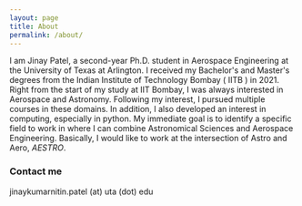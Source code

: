 ```yaml
---
layout: page
title: About
permalink: /about/
---
```


I am Jinay Patel, a second-year Ph.D. student in Aerospace Engineering at the University of Texas at Arlington. I received my Bachelor's and Master's degrees from the Indian Institute of Technology Bombay ( IITB ) in 2021. Right from the start of my study at IIT Bombay, I was always interested in Aerospace and Astronomy. Following my interest, I pursued multiple courses in these domains. In addition, I also developed an interest in computing, especially in python. My immediate goal is to identify a specific field to work in where I can combine Astronomical Sciences and Aerospace Engineering. Basically, I would like to work at the intersection of Astro and Aero, <em>AESTRO</em>.


### Contact me

jinaykumarnitin.patel (at) uta (dot) edu
